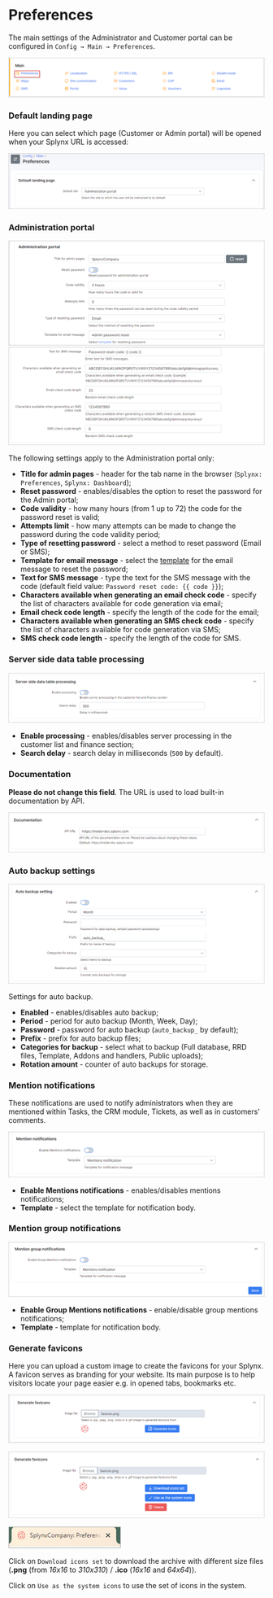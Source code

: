 Preferences
==========

The main settings of the Administrator and Customer portal can be configured in `Config → Main → Preferences`.

![Config menu](main_menu.png)


### Default landing page
Here you can select which page (Customer or Admin portal) will be opened when your Splynx URL is accessed:

![default page](default_page.png)


### Administration portal

![admin portal](admin_portal.png)
![admin portal](admin_portal2.png)

The following settings apply to the Administration portal only:

* **Title for admin pages** - header for the tab name in the browser (`Splynx: Preferences`, `Splynx: Dashboard`);
* **Reset password** - enables/disables the option to reset the password for the Admin portal;
* **Code validity** - how many hours (from 1 up to 72) the code for the password reset is valid;
* **Attempts limit** - how many attempts can be made to change the password during the code validity period;
* **Type of resetting password** - select a method to reset password (Email or SMS);
* **Template for email message** - select the [template](configuration/system/templates/templates.md) for the email message to reset the password;
* **Text for SMS message** - type the text for the SMS message with the code (default field value: `Password reset code: {{ code }}`);
* **Characters available when generating an email check code** - specify the list of characters available for code generation via email;
* **Email check code length** - specify the length of the code for the email;
* **Characters available when generating an SMS check code** - specify the list of characters available for code generation via SMS;
* **SMS check code length** - specify the length of the code for SMS.


### Server side data table processing

![server side](server_side.png)

* **Enable processing** - enables/disables server processing in the customer list and finance section;
* **Search delay** - search delay in milliseconds (`500` by default).


### Documentation

**Please do not change this field**. The URL is used to load built-in documentation by API.

![documentation](documentation.png)


### Auto backup settings

![backup](auto_back_up.png)

Settings for auto backup.

* **Enabled** - enables/disables auto backup;
* **Period** - period for auto backup (Month, Week, Day);
* **Password** - password for auto backup (`auto_backup_` by default);
* **Prefix** - prefix for auto backup files;
* **Categories for backup** - select what to backup (Full database, RRD files, Template, Addons and handlers, Public uploads);
* **Rotation amount** - counter of auto backups for storage.


### Mention notifications

These notifications are used to notify administrators when they are mentioned within Tasks, the CRM module, Tickets, as well as in customers' comments.

![Mention](mention_notifications.png)

* **Enable Mentions notifications** - enables/disables mentions notifications;
* **Template** - select the template for notification body.


### Mention group notifications

![Mention](mention_group.png)

* **Enable Group Mentions notifications** - enable/disable group mentions notifications;
* **Template** - template for notification body.


### Generate favicons

Here you can upload a custom image to create the favicons for your Splynx. A favicon serves as branding for your website. Its main purpose is to help visitors locate your page easier e.g. in opened tabs, bookmarks etc.

![favicons](generate_favicons.png)

![favicons](generate_favicons2.png)

![favicons](favicon_example.png)

Click on `Download icons set` to download the archive with different size files (**.png** (from *16x16* to *310x310*) / **.ico** (*16x16* and *64x64*)).

Click on `Use as the system icons` to use the set of icons in the system.
